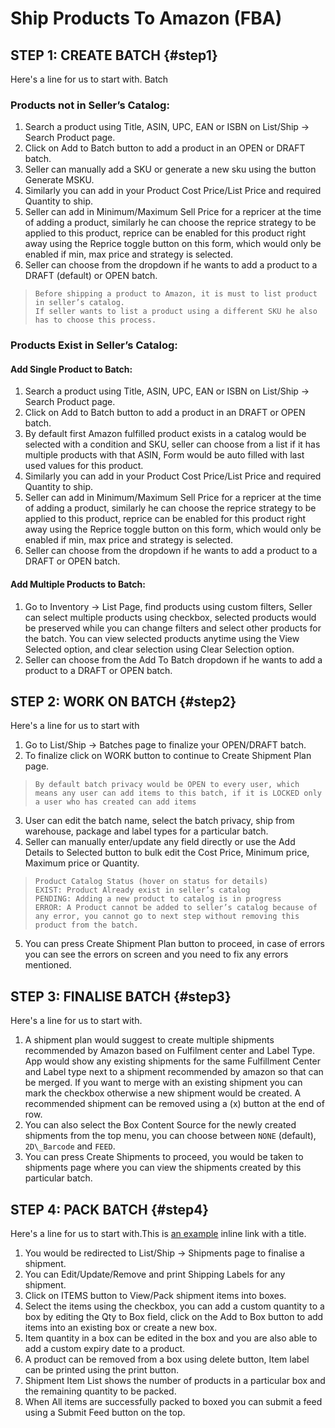 # Ship Products To Amazon \(FBA\)

## STEP 1: CREATE BATCH {#step1}

Here's a line for us to start with. Batch

### Products not in Seller’s Catalog:

1. Search a product using Title, ASIN, UPC, EAN or ISBN on List/Ship → Search Product page.
2. Click on Add to Batch button to add a product in an OPEN or DRAFT batch.
3. Seller can manually add a SKU or generate a new sku using the button Generate MSKU.
4. Similarly you can add in your Product Cost Price/List Price and required Quantity to ship.
5. Seller can add in Minimum/Maximum Sell Price for a repricer at the time of adding a product, similarly he can choose the reprice strategy to be applied to this product, reprice can be enabled for this product right away using the Reprice toggle button on this form, which would only be enabled if min, max price and strategy is selected.
6. Seller can choose from the dropdown if he wants to add a product to a DRAFT \(default\) or OPEN batch.

> ```
> Before shipping a product to Amazon, it is must to list product in seller’s catalog.
> If seller wants to list a product using a different SKU he also has to choose this process.
> ```

### Products Exist in Seller’s Catalog:
#### Add Single Product to Batch:

1. Search a product using Title, ASIN, UPC, EAN or ISBN on List/Ship → Search Product page.
2. Click on Add to Batch button to add a product in an DRAFT or OPEN batch.
3. By default first Amazon fulfilled product exists in a catalog would be selected with a condition and SKU, seller can choose from a list if it has multiple products with that ASIN, Form would be auto filled with last used values for this product.
4. Similarly you can add in your Product Cost Price/List Price and required Quantity to ship.
5. Seller can add in Minimum/Maximum Sell Price for a repricer at the time of adding a product, similarly he can choose the reprice strategy to be applied to this product, reprice can be enabled for this product right away using the Reprice toggle button on this form, which would only be enabled if min, max price and strategy is selected.
6. Seller can choose from the dropdown if he wants to add a product to a DRAFT or OPEN batch.

#### Add Multiple Products to Batch:

1. Go to Inventory → List Page, find products using custom filters, Seller can select multiple products using checkbox, selected products would be preserved while you can change filters and select other products for the batch. You can view selected products anytime using the View Selected option, and clear selection using Clear Selection option.
2. Seller can choose from the Add To Batch dropdown if he wants to add a product to a DRAFT or OPEN batch.

## STEP 2: WORK ON BATCH {#step2}

Here's a line for us to start with  
1. Go to List/Ship → Batches page to finalize your OPEN/DRAFT batch.  
2. To finalize click on WORK button to continue to Create Shipment Plan page.

> ```
> By default batch privacy would be OPEN to every user, which means any user can add items to this batch, if it is LOCKED only a user who has created can add items
> ```

3. User can edit the batch name, select the batch privacy, ship from warehouse, package and label types for a particular batch.
4. Seller can manually enter/update any field directly or use the Add Details to Selected button to bulk edit the Cost Price, Minimum price, Maximum price or Quantity.

> ```
> Product Catalog Status (hover on status for details)
> EXIST: Product Already exist in seller’s catalog
> PENDING: Adding a new product to catalog is in progress
> ERROR: A Product cannot be added to seller’s catalog because of any error, you cannot go to next step without removing this product from the batch.
> ```

5. You can press Create Shipment Plan button to proceed, in case of errors you can see the errors on screen and you need to fix
   any errors mentioned.


## STEP 3: FINALISE BATCH {#step3}

Here's a line for us to start with.  
1. A shipment plan would suggest to create multiple shipments recommended by Amazon based on Fulfilment center and Label Type. App would show any existing shipments for the same Fulfillment Center and Label type next to a shipment recommended by amazon so that can be merged. If you want to merge with an existing shipment you can mark the checkbox otherwise a new shipment would be created. A recommended shipment can be removed using a \(x\) button at the end of row.  
2. You can also select the Box Content Source for the newly created shipments from the top menu, you can choose between `NONE` \(default\), `2D\_Barcode` and `FEED`.  
3. You can press Create Shipments to proceed, you would be taken to shipments page where you can view the shipments created by this particular  batch.

## STEP 4: PACK BATCH {#step4}

Here's a line for us to start with.This is [an example](http://example.com/ "Title") inline link with a title.

1. You would be redirected to List/Ship → Shipments page to finalise a shipment.
2. You can Edit/Update/Remove and print Shipping Labels for any shipment.
3. Click on ITEMS button to View/Pack shipment items into boxes.
4. Select the items using the checkbox, you can add a custom quantity to a box by editing the Qty to Box field, click on the Add to Box button to add items into an existing box or create a new box.
5. Item quantity in a box can be edited in the box and you are also able to add a custom expiry date to a product.
6. A product can be removed from a box using delete button, Item label can be printed using the print button.
7. Shipment Item List shows the number of products in a particular box and the remaining quantity to be packed.
8. When All items are successfully packed to boxed you can submit a feed using a Submit Feed button on the top.

